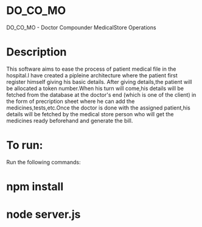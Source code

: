 # DO_CO_MO
DO_CO_MO - Doctor Compounder MedicalStore Operations

# Description
This software aims to ease the process of patient medical file in the hospital.I have created a pipleine architecture where the patient  first register himself giving his basic details.
After giving details,the patient will be allocated a token number.When his turn will come,his details will be fetched from the database at the doctor's end (which is one of the client)
in the form of precription sheet where he can add the medicines,tests,etc.Once the doctor is done with the assigned patient,his details will be fetched by the medical store person who
will get the medicines ready beforehand and generate the bill.

# To run:
Run the following commands:
# npm  install
# node server.js
